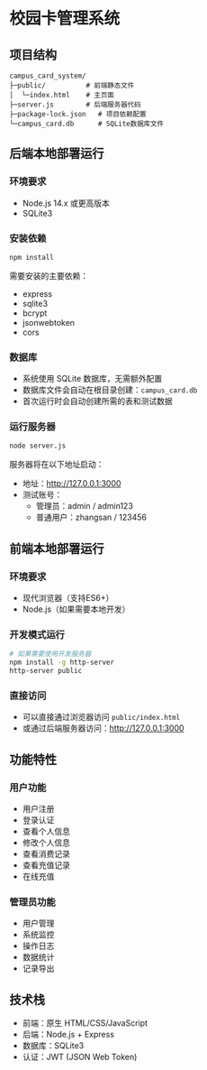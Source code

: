 # 校园卡管理系统

## 项目结构

```shell
campus_card_system/
├─public/          # 前端静态文件
│  └─index.html    # 主页面
├─server.js        # 后端服务器代码
├─package-lock.json   # 项目依赖配置
└─campus_card.db      # SQLite数据库文件
```

## 后端本地部署运行

### 环境要求
- Node.js 14.x 或更高版本
- SQLite3

### 安装依赖
```bash
npm install
```

需要安装的主要依赖：
- express
- sqlite3
- bcrypt
- jsonwebtoken
- cors

### 数据库
- 系统使用 SQLite 数据库，无需额外配置
- 数据库文件会自动在根目录创建：`campus_card.db`
- 首次运行时会自动创建所需的表和测试数据

### 运行服务器
```bash
node server.js
```

服务器将在以下地址启动：
- 地址：http://127.0.0.1:3000
- 测试账号：
  - 管理员：admin / admin123
  - 普通用户：zhangsan / 123456

## 前端本地部署运行

### 环境要求
- 现代浏览器（支持ES6+）
- Node.js（如果需要本地开发）

### 开发模式运行
```bash
# 如果需要使用开发服务器
npm install -g http-server
http-server public
```

### 直接访问
- 可以直接通过浏览器访问 `public/index.html`
- 或通过后端服务器访问：http://127.0.0.1:3000

## 功能特性

### 用户功能
- 用户注册
- 登录认证
- 查看个人信息
- 修改个人信息
- 查看消费记录
- 查看充值记录
- 在线充值

### 管理员功能
- 用户管理
- 系统监控
- 操作日志
- 数据统计
- 记录导出

## 技术栈
- 前端：原生 HTML/CSS/JavaScript
- 后端：Node.js + Express
- 数据库：SQLite3
- 认证：JWT (JSON Web Token)
